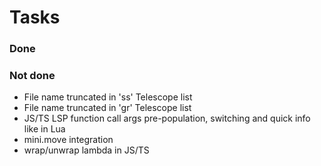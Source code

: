 # Tasks

### Done


### Not done

- File name truncated in '<leader>ss' Telescope list
- File name truncated in 'gr' Telescope list
- JS/TS LSP function call args pre-population, switching and quick info like in Lua
- mini.move integration
- wrap/unwrap lambda in JS/TS


